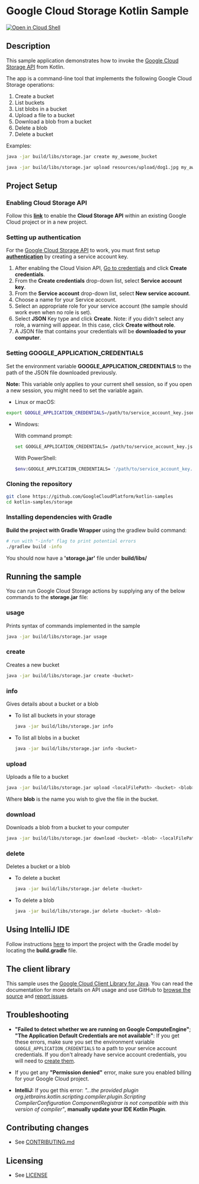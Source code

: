 # Google Cloud Storage Kotlin Sample

[![Open in Cloud Shell][shell_img]][shell_link]

[shell_img]: http://gstatic.com/cloudssh/images/open-btn.png
[shell_link]: https://console.cloud.google.com/cloudshell/open?git_repo=https://github.com/googlecloudplatform/kotlin-samples&page=editor&working_dir=storage

## Description

This sample application demonstrates how to invoke the [Google Cloud Storage API][storage-api-docs] from Kotlin.

The app is a command-line tool that implements the following Google Cloud Storage operations:

1. Create a bucket
2. List buckets 
3. List blobs in a bucket
4. Upload a file to a bucket
5. Download a blob from a bucket
6. Delete a blob
7. Delete a bucket

Examples:
```sh 
java -jar build/libs/storage.jar create my_awesome_bucket
```
```sh 
java -jar build/libs/storage.jar upload resources/upload/dog1.jpg my_awesome_bucket dog.jpg
```

## Project Setup

### Enabling Cloud Storage API

Follow this **[link][enable-storage-api]** to enable the **Cloud Storage API** within an existing Google Cloud project or in a new project.

### Setting up authentication

For the [Google
Cloud Storage API][storage-api-docs] to work, you must first setup **[authentication](https://cloud.google.com/docs/authentication/production)** by creating a service account key.

1. After enabling the Cloud Vision API, [Go to credentials][create-creds] and click **Create credentials**.
2. From the **Create credentials** drop-down list, select **Service account key**.
3. From the **Service account** drop-down list, select **New service account**.
4. Choose a name for your Service account.
4. Select an appropriate role for your service account (the sample should work even when no role is set).
5. Select **JSON** Key type and click **Create**. Note: if you didn't select any role, a warning will appear. In this case, click **Create without role**.
6. A JSON file that contains your credentials will be **downloaded to your computer**.

### Setting GOOGLE_APPLICATION_CREDENTIALS

Set the environment variable **GOOGLE_APPLICATION_CREDENTIALS** to the path of the JSON file downloaded previously.

**Note:** This variable only applies to your current shell session, so if you open a new session, you might need to set the variable again.

* Linux or macOS: 
```sh
export GOOGLE_APPLICATION_CREDENTIALS=/path/to/service_account_key.json
```
* Windows: 

   With command prompt:
   ```sh
   set GOOGLE_APPLICATION_CREDENTIALS= /path/to/service_account_key.json
   ```
   With PowerShell:
   ```sh
   $env:GOOGLE_APPLICATION_CREDENTIALS= '/path/to/service_account_key.json'
   ```
### Cloning the repository
```sh
git clone https://github.com/GoogleCloudPlatform/kotlin-samples
cd kotlin-samples/storage
```
### Installing dependencies with Gradle

**Build the project with Gradle Wrapper** using the gradlew build command:
```sh
# run with "-info" flag to print potential errors
./gradlew build -info
```
You should now have a **'storage.jar'** file under **build/libs/**
## Running the sample

You can run Google Cloud Storage actions by supplying any of the below commands to the **storage.jar** file:

### usage

Prints syntax of commands implemented in the sample
```sh 
java -jar build/libs/storage.jar usage
```
### create

Creates a new bucket
```sh 
java -jar build/libs/storage.jar create <bucket>
```
### info

Gives details about a bucket or a blob
* To list all buckets in your storage
  ```sh 
  java -jar build/libs/storage.jar info
  ```
* To list all blobs in a bucket
  ```sh 
  java -jar build/libs/storage.jar info <bucket>
  ```
 
### upload
 
Uploads a file to a bucket
```sh 
java -jar build/libs/storage.jar upload <localFilePath> <bucket> <blob>
```
Where **blob** is the name you wish to give the file in the bucket.
  
### download

Downloads a blob from a bucket to your computer
```sh 
java -jar build/libs/storage.jar download <bucket> <blob> <localFilePath>
```
### delete

Deletes a bucket or a blob
* To delete a bucket
  ```sh 
  java -jar build/libs/storage.jar delete <bucket>
  ```
* To delete a blob
  ```sh 
  java -jar build/libs/storage.jar delete <bucket> <blob>
  ```

## Using IntelliJ IDE

Follow instructions [here](https://www.jetbrains.com/help/idea/gradle.html) to import the project with the Gradle model by locating the **build.gradle** file.

## The client library

This sample uses the [Google Cloud Client Library for Java][google-cloud-java].
You can read the documentation for more details on API usage and use GitHub
to [browse the source][google-cloud-java-source] and
[report issues][google-cloud-java-issues].

## Troubleshooting
 * **"Failed to detect whether we are running on Google ComputeEngine"**; **"The Application Default Credentials are not available"**: If you get these errors, make sure you set the environment variable `GOOGLE_APPLICATION_CREDENTIALS` to a path to your service account credentials. If you don't already have service account credentials, you will need to
[create them][create-creds]. 

 * If you get any **"Permission denied"** error, make sure you enabled billing for your Google Cloud project. 
 
 * **IntelliJ:** If you get this error: *"...the provided plugin org.jetbrains.kotlin.scripting.compiler.plugin.Scripting CompilerConfiguration ComponentRegistrar is not compatible with this version of compiler"*, **manually update your IDE Kotlin Plugin**.

[storage-api-docs]: https://cloud.google.com/storage/
[enable-storage-api]: https://console.cloud.google.com/flows/enableapi?apiid=storage.googleapis.com
[gradle]: https://docs.gradle.org/current/userguide/installation.html
[create-creds]: https://console.cloud.google.com/apis/credentials
[cloud-tools-intellij]: https://cloud.google.com/tools/intellij/docs/
[google-cloud-java]: https://googlecloudplatform.github.io/google-cloud-java
[google-cloud-java-source]: https://github.com/GoogleCloudPlatform/google-cloud-java
[google-cloud-java-issues]: https://github.com/GoogleCloudPlatform/google-cloud-java/issues

## Contributing changes

* See [CONTRIBUTING.md](../CONTRIBUTING.md)

## Licensing

* See [LICENSE](../LICENSE)
